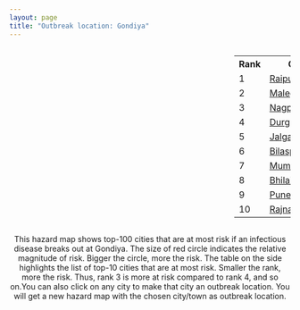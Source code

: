 ```yaml
---
layout: page
title: "Outbreak location: Gondiya"
---
```

<div style="width: 100%; overflow: auto;">
<div style="width: 75%; float: left;">
<div id="mapid">
<script src="https://buda-magenta.github.io/hazard_map/load_map.js"></script>

<script>
var marker_outbreak = L.marker([21.145629, 80.268387],{"autoPan": true}).addTo(map); marker_outbreak.bindTooltip("Gondiya").openTooltip();

var circle_1 = L.circle([21.237947, 81.633683], {"pane": "markerPane", "color": "red", "fill": true, "fillOpacity": 0.2, "fillRule": "evenodd", "lineCap": "round", "lineJoin": "round", "opacity": 1.0, "radius": 69821, "stroke": true, "weight": 3}).addTo(map);
circle_1.bindTooltip("Raipur<br>rank: 1<br>hazard index: 0.069822")
circle_1.bindPopup('<a href="https://buda-magenta.github.io/hazard_map/Raipur">Raipur</a>')

var circle_2 = L.circle([20.259399, 76.976203], {"pane": "markerPane", "color": "red", "fill": true, "fillOpacity": 0.2, "fillRule": "evenodd", "lineCap": "round", "lineJoin": "round", "opacity": 1.0, "radius": 53382, "stroke": true, "weight": 3}).addTo(map);
circle_2.bindTooltip("Malegaon<br>rank: 2<br>hazard index: 0.053383")
circle_2.bindPopup('<a href="https://buda-magenta.github.io/hazard_map/Malegaon">Malegaon</a>')

var circle_3 = L.circle([21.149813, 79.082056], {"pane": "markerPane", "color": "red", "fill": true, "fillOpacity": 0.2, "fillRule": "evenodd", "lineCap": "round", "lineJoin": "round", "opacity": 1.0, "radius": 51464, "stroke": true, "weight": 3}).addTo(map);
circle_3.bindTooltip("Nagpur<br>rank: 3<br>hazard index: 0.051465")
circle_3.bindPopup('<a href="https://buda-magenta.github.io/hazard_map/Nagpur">Nagpur</a>')

var circle_4 = L.circle([21.199035, 81.397955], {"pane": "markerPane", "color": "red", "fill": true, "fillOpacity": 0.2, "fillRule": "evenodd", "lineCap": "round", "lineJoin": "round", "opacity": 1.0, "radius": 20839, "stroke": true, "weight": 3}).addTo(map);
circle_4.bindTooltip("Durg<br>rank: 4<br>hazard index: 0.020840")
circle_4.bindPopup('<a href="https://buda-magenta.github.io/hazard_map/Durg">Durg</a>')

var circle_5 = L.circle([20.843512, 75.525927], {"pane": "markerPane", "color": "red", "fill": true, "fillOpacity": 0.2, "fillRule": "evenodd", "lineCap": "round", "lineJoin": "round", "opacity": 1.0, "radius": 18830, "stroke": true, "weight": 3}).addTo(map);
circle_5.bindTooltip("Jalgaon<br>rank: 5<br>hazard index: 0.018831")
circle_5.bindPopup('<a href="https://buda-magenta.github.io/hazard_map/Jalgaon">Jalgaon</a>')

var circle_6 = L.circle([22.383333, 82.133333], {"pane": "markerPane", "color": "red", "fill": true, "fillOpacity": 0.2, "fillRule": "evenodd", "lineCap": "round", "lineJoin": "round", "opacity": 1.0, "radius": 18492, "stroke": true, "weight": 3}).addTo(map);
circle_6.bindTooltip("Bilaspur<br>rank: 6<br>hazard index: 0.018493")
circle_6.bindPopup('<a href="https://buda-magenta.github.io/hazard_map/Bilaspur">Bilaspur</a>')

var circle_7 = L.circle([19.075990, 72.877393], {"pane": "markerPane", "color": "red", "fill": true, "fillOpacity": 0.2, "fillRule": "evenodd", "lineCap": "round", "lineJoin": "round", "opacity": 1.0, "radius": 18073, "stroke": true, "weight": 3}).addTo(map);
circle_7.bindTooltip("Mumbai<br>rank: 7<br>hazard index: 0.018074")
circle_7.bindPopup('<a href="https://buda-magenta.github.io/hazard_map/Mumbai">Mumbai</a>')

var circle_8 = L.circle([21.200996, 81.335426], {"pane": "markerPane", "color": "red", "fill": true, "fillOpacity": 0.2, "fillRule": "evenodd", "lineCap": "round", "lineJoin": "round", "opacity": 1.0, "radius": 15542, "stroke": true, "weight": 3}).addTo(map);
circle_8.bindTooltip("Bhilai Nagar<br>rank: 8<br>hazard index: 0.015543")
circle_8.bindPopup('<a href="https://buda-magenta.github.io/hazard_map/Bhilai_Nagar">Bhilai Nagar</a>')

var circle_9 = L.circle([18.521428, 73.854454], {"pane": "markerPane", "color": "red", "fill": true, "fillOpacity": 0.2, "fillRule": "evenodd", "lineCap": "round", "lineJoin": "round", "opacity": 1.0, "radius": 14445, "stroke": true, "weight": 3}).addTo(map);
circle_9.bindTooltip("Pune<br>rank: 9<br>hazard index: 0.014445")
circle_9.bindPopup('<a href="https://buda-magenta.github.io/hazard_map/Pune">Pune</a>')

var circle_10 = L.circle([20.972740, 80.691555], {"pane": "markerPane", "color": "red", "fill": true, "fillOpacity": 0.2, "fillRule": "evenodd", "lineCap": "round", "lineJoin": "round", "opacity": 1.0, "radius": 12374, "stroke": true, "weight": 3}).addTo(map);
circle_10.bindTooltip("Rajnandgaon<br>rank: 10<br>hazard index: 0.012375")
circle_10.bindPopup('<a href="https://buda-magenta.github.io/hazard_map/Rajnandgaon">Rajnandgaon</a>')

var circle_11 = L.circle([25.335649, 83.007629], {"pane": "markerPane", "color": "red", "fill": true, "fillOpacity": 0.2, "fillRule": "evenodd", "lineCap": "round", "lineJoin": "round", "opacity": 1.0, "radius": 7678, "stroke": true, "weight": 3}).addTo(map);
circle_11.bindTooltip("Varanasi<br>rank: 11<br>hazard index: 0.007679")
circle_11.bindPopup('<a href="https://buda-magenta.github.io/hazard_map/Varanasi">Varanasi</a>')

var circle_12 = L.circle([25.438130, 81.833800], {"pane": "markerPane", "color": "red", "fill": true, "fillOpacity": 0.2, "fillRule": "evenodd", "lineCap": "round", "lineJoin": "round", "opacity": 1.0, "radius": 7137, "stroke": true, "weight": 3}).addTo(map);
circle_12.bindTooltip("Allahabad<br>rank: 12<br>hazard index: 0.007137")
circle_12.bindPopup('<a href="https://buda-magenta.github.io/hazard_map/Allahabad">Allahabad</a>')

var circle_13 = L.circle([22.500000, 83.500000], {"pane": "markerPane", "color": "red", "fill": true, "fillOpacity": 0.2, "fillRule": "evenodd", "lineCap": "round", "lineJoin": "round", "opacity": 1.0, "radius": 5759, "stroke": true, "weight": 3}).addTo(map);
circle_13.bindTooltip("Raigarh<br>rank: 13<br>hazard index: 0.005759")
circle_13.bindPopup('<a href="https://buda-magenta.github.io/hazard_map/Raigarh">Raigarh</a>')

var circle_14 = L.circle([20.030976, 79.358139], {"pane": "markerPane", "color": "red", "fill": true, "fillOpacity": 0.2, "fillRule": "evenodd", "lineCap": "round", "lineJoin": "round", "opacity": 1.0, "radius": 4852, "stroke": true, "weight": 3}).addTo(map);
circle_14.bindTooltip("Chandrapur<br>rank: 14<br>hazard index: 0.004853")
circle_14.bindPopup('<a href="https://buda-magenta.github.io/hazard_map/Chandrapur">Chandrapur</a>')

var circle_15 = L.circle([21.735348, 81.944459], {"pane": "markerPane", "color": "red", "fill": true, "fillOpacity": 0.2, "fillRule": "evenodd", "lineCap": "round", "lineJoin": "round", "opacity": 1.0, "radius": 3564, "stroke": true, "weight": 3}).addTo(map);
circle_15.bindTooltip("Bhatpara<br>rank: 15<br>hazard index: 0.003564")
circle_15.bindPopup('<a href="https://buda-magenta.github.io/hazard_map/Bhatpara">Bhatpara</a>')

var circle_16 = L.circle([22.541418, 88.357691], {"pane": "markerPane", "color": "red", "fill": true, "fillOpacity": 0.2, "fillRule": "evenodd", "lineCap": "round", "lineJoin": "round", "opacity": 1.0, "radius": 3085, "stroke": true, "weight": 3}).addTo(map);
circle_16.bindTooltip("Kolkata<br>rank: 16<br>hazard index: 0.003086")
circle_16.bindPopup('<a href="https://buda-magenta.github.io/hazard_map/Kolkata">Kolkata</a>')

var circle_17 = L.circle([19.877263, 75.339024], {"pane": "markerPane", "color": "red", "fill": true, "fillOpacity": 0.2, "fillRule": "evenodd", "lineCap": "round", "lineJoin": "round", "opacity": 1.0, "radius": 2957, "stroke": true, "weight": 3}).addTo(map);
circle_17.bindTooltip("Aurangabad<br>rank: 17<br>hazard index: 0.002957")
circle_17.bindPopup('<a href="https://buda-magenta.github.io/hazard_map/Aurangabad">Aurangabad</a>')

var circle_18 = L.circle([20.761862, 77.192172], {"pane": "markerPane", "color": "red", "fill": true, "fillOpacity": 0.2, "fillRule": "evenodd", "lineCap": "round", "lineJoin": "round", "opacity": 1.0, "radius": 2674, "stroke": true, "weight": 3}).addTo(map);
circle_18.bindTooltip("Akola<br>rank: 18<br>hazard index: 0.002675")
circle_18.bindPopup('<a href="https://buda-magenta.github.io/hazard_map/Akola">Akola</a>')

var circle_19 = L.circle([19.194329, 72.970178], {"pane": "markerPane", "color": "red", "fill": true, "fillOpacity": 0.2, "fillRule": "evenodd", "lineCap": "round", "lineJoin": "round", "opacity": 1.0, "radius": 2626, "stroke": true, "weight": 3}).addTo(map);
circle_19.bindTooltip("Thane<br>rank: 19<br>hazard index: 0.002626")
circle_19.bindPopup('<a href="https://buda-magenta.github.io/hazard_map/Thane">Thane</a>')

var circle_20 = L.circle([16.702841, 74.240533], {"pane": "markerPane", "color": "red", "fill": true, "fillOpacity": 0.2, "fillRule": "evenodd", "lineCap": "round", "lineJoin": "round", "opacity": 1.0, "radius": 2489, "stroke": true, "weight": 3}).addTo(map);
circle_20.bindTooltip("Kolhapur<br>rank: 20<br>hazard index: 0.002490")
circle_20.bindPopup('<a href="https://buda-magenta.github.io/hazard_map/Kolhapur">Kolhapur</a>')

var circle_21 = L.circle([16.850253, 74.594888], {"pane": "markerPane", "color": "red", "fill": true, "fillOpacity": 0.2, "fillRule": "evenodd", "lineCap": "round", "lineJoin": "round", "opacity": 1.0, "radius": 2278, "stroke": true, "weight": 3}).addTo(map);
circle_21.bindTooltip("Sangli<br>rank: 21<br>hazard index: 0.002278")
circle_21.bindPopup('<a href="https://buda-magenta.github.io/hazard_map/Sangli">Sangli</a>')

var circle_22 = L.circle([26.148658, 85.340013], {"pane": "markerPane", "color": "red", "fill": true, "fillOpacity": 0.2, "fillRule": "evenodd", "lineCap": "round", "lineJoin": "round", "opacity": 1.0, "radius": 2247, "stroke": true, "weight": 3}).addTo(map);
circle_22.bindTooltip("Muzaffarpur<br>rank: 22<br>hazard index: 0.002248")
circle_22.bindPopup('<a href="https://buda-magenta.github.io/hazard_map/Muzaffarpur">Muzaffarpur</a>')

var circle_23 = L.circle([20.011247, 73.790236], {"pane": "markerPane", "color": "red", "fill": true, "fillOpacity": 0.2, "fillRule": "evenodd", "lineCap": "round", "lineJoin": "round", "opacity": 1.0, "radius": 2132, "stroke": true, "weight": 3}).addTo(map);
circle_23.bindTooltip("Nashik<br>rank: 23<br>hazard index: 0.002133")
circle_23.bindPopup('<a href="https://buda-magenta.github.io/hazard_map/Nashik">Nashik</a>')

var circle_24 = L.circle([24.500000, 81.000000], {"pane": "markerPane", "color": "red", "fill": true, "fillOpacity": 0.2, "fillRule": "evenodd", "lineCap": "round", "lineJoin": "round", "opacity": 1.0, "radius": 1790, "stroke": true, "weight": 3}).addTo(map);
circle_24.bindTooltip("Satna<br>rank: 24<br>hazard index: 0.001791")
circle_24.bindPopup('<a href="https://buda-magenta.github.io/hazard_map/Satna">Satna</a>')

var circle_25 = L.circle([20.825623, 78.613146], {"pane": "markerPane", "color": "red", "fill": true, "fillOpacity": 0.2, "fillRule": "evenodd", "lineCap": "round", "lineJoin": "round", "opacity": 1.0, "radius": 1726, "stroke": true, "weight": 3}).addTo(map);
circle_25.bindTooltip("Wardha<br>rank: 25<br>hazard index: 0.001727")
circle_25.bindPopup('<a href="https://buda-magenta.github.io/hazard_map/Wardha">Wardha</a>')

var circle_26 = L.circle([21.154541, 77.644296], {"pane": "markerPane", "color": "red", "fill": true, "fillOpacity": 0.2, "fillRule": "evenodd", "lineCap": "round", "lineJoin": "round", "opacity": 1.0, "radius": 1627, "stroke": true, "weight": 3}).addTo(map);
circle_26.bindTooltip("Amravati<br>rank: 26<br>hazard index: 0.001628")
circle_26.bindPopup('<a href="https://buda-magenta.github.io/hazard_map/Amravati">Amravati</a>')

var circle_27 = L.circle([19.250000, 74.750000], {"pane": "markerPane", "color": "red", "fill": true, "fillOpacity": 0.2, "fillRule": "evenodd", "lineCap": "round", "lineJoin": "round", "opacity": 1.0, "radius": 1626, "stroke": true, "weight": 3}).addTo(map);
circle_27.bindTooltip("Ahmadnagar<br>rank: 27<br>hazard index: 0.001627")
circle_27.bindPopup('<a href="https://buda-magenta.github.io/hazard_map/Ahmadnagar">Ahmadnagar</a>')

var circle_28 = L.circle([24.935635, 82.647701], {"pane": "markerPane", "color": "red", "fill": true, "fillOpacity": 0.2, "fillRule": "evenodd", "lineCap": "round", "lineJoin": "round", "opacity": 1.0, "radius": 1493, "stroke": true, "weight": 3}).addTo(map);
circle_28.bindTooltip("Mirzapur<br>rank: 28<br>hazard index: 0.001493")
circle_28.bindPopup('<a href="https://buda-magenta.github.io/hazard_map/Mirzapur">Mirzapur</a>')

var circle_29 = L.circle([20.993276, 75.839983], {"pane": "markerPane", "color": "red", "fill": true, "fillOpacity": 0.2, "fillRule": "evenodd", "lineCap": "round", "lineJoin": "round", "opacity": 1.0, "radius": 1470, "stroke": true, "weight": 3}).addTo(map);
circle_29.bindTooltip("Bhusawal<br>rank: 29<br>hazard index: 0.001470")
circle_29.bindPopup('<a href="https://buda-magenta.github.io/hazard_map/Bhusawal">Bhusawal</a>')

var circle_30 = L.circle([19.169335, 77.311013], {"pane": "markerPane", "color": "red", "fill": true, "fillOpacity": 0.2, "fillRule": "evenodd", "lineCap": "round", "lineJoin": "round", "opacity": 1.0, "radius": 1385, "stroke": true, "weight": 3}).addTo(map);
circle_30.bindTooltip("Nanded Waghala<br>rank: 30<br>hazard index: 0.001385")
circle_30.bindPopup('<a href="https://buda-magenta.github.io/hazard_map/Nanded_Waghala">Nanded Waghala</a>')

var circle_31 = L.circle([20.166670, 79.172114], {"pane": "markerPane", "color": "red", "fill": true, "fillOpacity": 0.2, "fillRule": "evenodd", "lineCap": "round", "lineJoin": "round", "opacity": 1.0, "radius": 1376, "stroke": true, "weight": 3}).addTo(map);
circle_31.bindTooltip("Bhadravati<br>rank: 31<br>hazard index: 0.001376")
circle_31.bindPopup('<a href="https://buda-magenta.github.io/hazard_map/Bhadravati">Bhadravati</a>')

var circle_32 = L.circle([16.695935, 74.455575], {"pane": "markerPane", "color": "red", "fill": true, "fillOpacity": 0.2, "fillRule": "evenodd", "lineCap": "round", "lineJoin": "round", "opacity": 1.0, "radius": 1303, "stroke": true, "weight": 3}).addTo(map);
circle_32.bindTooltip("Ichalkaranji<br>rank: 32<br>hazard index: 0.001303")
circle_32.bindPopup('<a href="https://buda-magenta.github.io/hazard_map/Ichalkaranji">Ichalkaranji</a>')

var circle_33 = L.circle([25.773344, 84.784977], {"pane": "markerPane", "color": "red", "fill": true, "fillOpacity": 0.2, "fillRule": "evenodd", "lineCap": "round", "lineJoin": "round", "opacity": 1.0, "radius": 1288, "stroke": true, "weight": 3}).addTo(map);
circle_33.bindTooltip("Chapra<br>rank: 33<br>hazard index: 0.001288")
circle_33.bindPopup('<a href="https://buda-magenta.github.io/hazard_map/Chapra">Chapra</a>')

var circle_34 = L.circle([22.139831, 78.809645], {"pane": "markerPane", "color": "red", "fill": true, "fillOpacity": 0.2, "fillRule": "evenodd", "lineCap": "round", "lineJoin": "round", "opacity": 1.0, "radius": 1262, "stroke": true, "weight": 3}).addTo(map);
circle_34.bindTooltip("Chhindwara<br>rank: 34<br>hazard index: 0.001262")
circle_34.bindPopup('<a href="https://buda-magenta.github.io/hazard_map/Chhindwara">Chhindwara</a>')

var circle_35 = L.circle([17.723128, 83.301284], {"pane": "markerPane", "color": "red", "fill": true, "fillOpacity": 0.2, "fillRule": "evenodd", "lineCap": "round", "lineJoin": "round", "opacity": 1.0, "radius": 1239, "stroke": true, "weight": 3}).addTo(map);
circle_35.bindTooltip("Visakhapatnam<br>rank: 35<br>hazard index: 0.001240")
circle_35.bindPopup('<a href="https://buda-magenta.github.io/hazard_map/Visakhapatnam">Visakhapatnam</a>')

var circle_36 = L.circle([19.290314, 76.602903], {"pane": "markerPane", "color": "red", "fill": true, "fillOpacity": 0.2, "fillRule": "evenodd", "lineCap": "round", "lineJoin": "round", "opacity": 1.0, "radius": 1148, "stroke": true, "weight": 3}).addTo(map);
circle_36.bindTooltip("Parbhani<br>rank: 36<br>hazard index: 0.001149")
circle_36.bindPopup('<a href="https://buda-magenta.github.io/hazard_map/Parbhani">Parbhani</a>')

var circle_37 = L.circle([22.275879, 79.721045], {"pane": "markerPane", "color": "red", "fill": true, "fillOpacity": 0.2, "fillRule": "evenodd", "lineCap": "round", "lineJoin": "round", "opacity": 1.0, "radius": 1125, "stroke": true, "weight": 3}).addTo(map);
circle_37.bindTooltip("Seoni<br>rank: 37<br>hazard index: 0.001125")
circle_37.bindPopup('<a href="https://buda-magenta.github.io/hazard_map/Seoni">Seoni</a>')

var circle_38 = L.circle([22.519770, 82.629515], {"pane": "markerPane", "color": "red", "fill": true, "fillOpacity": 0.2, "fillRule": "evenodd", "lineCap": "round", "lineJoin": "round", "opacity": 1.0, "radius": 1094, "stroke": true, "weight": 3}).addTo(map);
circle_38.bindTooltip("Korba<br>rank: 38<br>hazard index: 0.001095")
circle_38.bindPopup('<a href="https://buda-magenta.github.io/hazard_map/Korba">Korba</a>')

var circle_39 = L.circle([25.795593, 82.488341], {"pane": "markerPane", "color": "red", "fill": true, "fillOpacity": 0.2, "fillRule": "evenodd", "lineCap": "round", "lineJoin": "round", "opacity": 1.0, "radius": 1074, "stroke": true, "weight": 3}).addTo(map);
circle_39.bindTooltip("Jaunpur<br>rank: 39<br>hazard index: 0.001074")
circle_39.bindPopup('<a href="https://buda-magenta.github.io/hazard_map/Jaunpur">Jaunpur</a>')

var circle_40 = L.circle([20.475195, 78.742396], {"pane": "markerPane", "color": "red", "fill": true, "fillOpacity": 0.2, "fillRule": "evenodd", "lineCap": "round", "lineJoin": "round", "opacity": 1.0, "radius": 1040, "stroke": true, "weight": 3}).addTo(map);
circle_40.bindTooltip("Hinganghat<br>rank: 40<br>hazard index: 0.001041")
circle_40.bindPopup('<a href="https://buda-magenta.github.io/hazard_map/Hinganghat">Hinganghat</a>')

var circle_41 = L.circle([22.801519, 86.202958], {"pane": "markerPane", "color": "red", "fill": true, "fillOpacity": 0.2, "fillRule": "evenodd", "lineCap": "round", "lineJoin": "round", "opacity": 1.0, "radius": 981, "stroke": true, "weight": 3}).addTo(map);
circle_41.bindTooltip("Jamshedpur<br>rank: 41<br>hazard index: 0.000981")
circle_41.bindPopup('<a href="https://buda-magenta.github.io/hazard_map/Jamshedpur">Jamshedpur</a>')

var circle_42 = L.circle([19.918233, 75.868625], {"pane": "markerPane", "color": "red", "fill": true, "fillOpacity": 0.2, "fillRule": "evenodd", "lineCap": "round", "lineJoin": "round", "opacity": 1.0, "radius": 958, "stroke": true, "weight": 3}).addTo(map);
circle_42.bindTooltip("Jalna<br>rank: 42<br>hazard index: 0.000958")
circle_42.bindPopup('<a href="https://buda-magenta.github.io/hazard_map/Jalna">Jalna</a>')

var circle_43 = L.circle([25.720581, 85.255560], {"pane": "markerPane", "color": "red", "fill": true, "fillOpacity": 0.2, "fillRule": "evenodd", "lineCap": "round", "lineJoin": "round", "opacity": 1.0, "radius": 940, "stroke": true, "weight": 3}).addTo(map);
circle_43.bindTooltip("Hajipur<br>rank: 43<br>hazard index: 0.000940")
circle_43.bindPopup('<a href="https://buda-magenta.github.io/hazard_map/Hajipur">Hajipur</a>')

var circle_44 = L.circle([28.651718, 77.221939], {"pane": "markerPane", "color": "red", "fill": true, "fillOpacity": 0.2, "fillRule": "evenodd", "lineCap": "round", "lineJoin": "round", "opacity": 1.0, "radius": 778, "stroke": true, "weight": 3}).addTo(map);
circle_44.bindTooltip("Delhi<br>rank: 44<br>hazard index: 0.000778")
circle_44.bindPopup('<a href="https://buda-magenta.github.io/hazard_map/Delhi">Delhi</a>')

var circle_45 = L.circle([27.209822, 79.048137], {"pane": "markerPane", "color": "red", "fill": true, "fillOpacity": 0.2, "fillRule": "evenodd", "lineCap": "round", "lineJoin": "round", "opacity": 1.0, "radius": 749, "stroke": true, "weight": 3}).addTo(map);
circle_45.bindTooltip("Mainpuri<br>rank: 45<br>hazard index: 0.000750")
circle_45.bindPopup('<a href="https://buda-magenta.github.io/hazard_map/Mainpuri">Mainpuri</a>')

var circle_46 = L.circle([20.266777, 85.843559], {"pane": "markerPane", "color": "red", "fill": true, "fillOpacity": 0.2, "fillRule": "evenodd", "lineCap": "round", "lineJoin": "round", "opacity": 1.0, "radius": 726, "stroke": true, "weight": 3}).addTo(map);
circle_46.bindTooltip("Bhubaneswar<br>rank: 46<br>hazard index: 0.000726")
circle_46.bindPopup('<a href="https://buda-magenta.github.io/hazard_map/Bhubaneswar">Bhubaneswar</a>')

var circle_47 = L.circle([25.603508, 83.507454], {"pane": "markerPane", "color": "red", "fill": true, "fillOpacity": 0.2, "fillRule": "evenodd", "lineCap": "round", "lineJoin": "round", "opacity": 1.0, "radius": 707, "stroke": true, "weight": 3}).addTo(map);
circle_47.bindTooltip("Ghazipur<br>rank: 47<br>hazard index: 0.000707")
circle_47.bindPopup('<a href="https://buda-magenta.github.io/hazard_map/Ghazipur">Ghazipur</a>')

var circle_48 = L.circle([25.877933, 84.119959], {"pane": "markerPane", "color": "red", "fill": true, "fillOpacity": 0.2, "fillRule": "evenodd", "lineCap": "round", "lineJoin": "round", "opacity": 1.0, "radius": 666, "stroke": true, "weight": 3}).addTo(map);
circle_48.bindTooltip("Ballia<br>rank: 48<br>hazard index: 0.000666")
circle_48.bindPopup('<a href="https://buda-magenta.github.io/hazard_map/Ballia">Ballia</a>')

var circle_49 = L.circle([21.400000, 83.883333], {"pane": "markerPane", "color": "red", "fill": true, "fillOpacity": 0.2, "fillRule": "evenodd", "lineCap": "round", "lineJoin": "round", "opacity": 1.0, "radius": 624, "stroke": true, "weight": 3}).addTo(map);
circle_49.bindTooltip("Sambalpur<br>rank: 49<br>hazard index: 0.000625")
circle_49.bindPopup('<a href="https://buda-magenta.github.io/hazard_map/Sambalpur">Sambalpur</a>')

var circle_50 = L.circle([22.214285, 84.872437], {"pane": "markerPane", "color": "red", "fill": true, "fillOpacity": 0.2, "fillRule": "evenodd", "lineCap": "round", "lineJoin": "round", "opacity": 1.0, "radius": 623, "stroke": true, "weight": 3}).addTo(map);
circle_50.bindTooltip("Raurkela<br>rank: 50<br>hazard index: 0.000623")
circle_50.bindPopup('<a href="https://buda-magenta.github.io/hazard_map/Raurkela">Raurkela</a>')

var circle_51 = L.circle([21.879616, 77.875681], {"pane": "markerPane", "color": "red", "fill": true, "fillOpacity": 0.2, "fillRule": "evenodd", "lineCap": "round", "lineJoin": "round", "opacity": 1.0, "radius": 595, "stroke": true, "weight": 3}).addTo(map);
circle_51.bindTooltip("Betul<br>rank: 51<br>hazard index: 0.000596")
circle_51.bindPopup('<a href="https://buda-magenta.github.io/hazard_map/Betul">Betul</a>')

var circle_52 = L.circle([18.627929, 73.800983], {"pane": "markerPane", "color": "red", "fill": true, "fillOpacity": 0.2, "fillRule": "evenodd", "lineCap": "round", "lineJoin": "round", "opacity": 1.0, "radius": 571, "stroke": true, "weight": 3}).addTo(map);
circle_52.bindTooltip("Pimpri Chinchwad<br>rank: 52<br>hazard index: 0.000571")
circle_52.bindPopup('<a href="https://buda-magenta.github.io/hazard_map/Pimpri_Chinchwad">Pimpri Chinchwad</a>')

var circle_53 = L.circle([17.388786, 78.461065], {"pane": "markerPane", "color": "red", "fill": true, "fillOpacity": 0.2, "fillRule": "evenodd", "lineCap": "round", "lineJoin": "round", "opacity": 1.0, "radius": 558, "stroke": true, "weight": 3}).addTo(map);
circle_53.bindTooltip("Hyderabad<br>rank: 53<br>hazard index: 0.000558")
circle_53.bindPopup('<a href="https://buda-magenta.github.io/hazard_map/Hyderabad">Hyderabad</a>')

var circle_54 = L.circle([17.636129, 74.298278], {"pane": "markerPane", "color": "red", "fill": true, "fillOpacity": 0.2, "fillRule": "evenodd", "lineCap": "round", "lineJoin": "round", "opacity": 1.0, "radius": 544, "stroke": true, "weight": 3}).addTo(map);
circle_54.bindTooltip("Satara<br>rank: 54<br>hazard index: 0.000544")
circle_54.bindPopup('<a href="https://buda-magenta.github.io/hazard_map/Satara">Satara</a>')

var circle_55 = L.circle([22.890183, 88.426939], {"pane": "markerPane", "color": "red", "fill": true, "fillOpacity": 0.2, "fillRule": "evenodd", "lineCap": "round", "lineJoin": "round", "opacity": 1.0, "radius": 495, "stroke": true, "weight": 3}).addTo(map);
circle_55.bindTooltip("Naihati<br>rank: 55<br>hazard index: 0.000495")
circle_55.bindPopup('<a href="https://buda-magenta.github.io/hazard_map/Naihati">Naihati</a>')

var circle_56 = L.circle([12.979120, 77.591300], {"pane": "markerPane", "color": "red", "fill": true, "fillOpacity": 0.2, "fillRule": "evenodd", "lineCap": "round", "lineJoin": "round", "opacity": 1.0, "radius": 439, "stroke": true, "weight": 3}).addTo(map);
circle_56.bindTooltip("Bangalore<br>rank: 56<br>hazard index: 0.000440")
circle_56.bindPopup('<a href="https://buda-magenta.github.io/hazard_map/Bangalore">Bangalore</a>')

var circle_57 = L.circle([21.977864, 76.568828], {"pane": "markerPane", "color": "red", "fill": true, "fillOpacity": 0.2, "fillRule": "evenodd", "lineCap": "round", "lineJoin": "round", "opacity": 1.0, "radius": 409, "stroke": true, "weight": 3}).addTo(map);
circle_57.bindTooltip("Khandwa<br>rank: 57<br>hazard index: 0.000409")
circle_57.bindPopup('<a href="https://buda-magenta.github.io/hazard_map/Khandwa">Khandwa</a>')

var circle_58 = L.circle([13.083694, 80.270186], {"pane": "markerPane", "color": "red", "fill": true, "fillOpacity": 0.2, "fillRule": "evenodd", "lineCap": "round", "lineJoin": "round", "opacity": 1.0, "radius": 372, "stroke": true, "weight": 3}).addTo(map);
circle_58.bindTooltip("Chennai<br>rank: 58<br>hazard index: 0.000373")
circle_58.bindPopup('<a href="https://buda-magenta.github.io/hazard_map/Chennai">Chennai</a>')

var circle_59 = L.circle([23.160894, 79.949770], {"pane": "markerPane", "color": "red", "fill": true, "fillOpacity": 0.2, "fillRule": "evenodd", "lineCap": "round", "lineJoin": "round", "opacity": 1.0, "radius": 348, "stroke": true, "weight": 3}).addTo(map);
circle_59.bindTooltip("Jabalpur<br>rank: 59<br>hazard index: 0.000349")
circle_59.bindPopup('<a href="https://buda-magenta.github.io/hazard_map/Jabalpur">Jabalpur</a>')

var circle_60 = L.circle([23.258486, 77.401989], {"pane": "markerPane", "color": "red", "fill": true, "fillOpacity": 0.2, "fillRule": "evenodd", "lineCap": "round", "lineJoin": "round", "opacity": 1.0, "radius": 347, "stroke": true, "weight": 3}).addTo(map);
circle_60.bindTooltip("Bhopal<br>rank: 60<br>hazard index: 0.000348")
circle_60.bindPopup('<a href="https://buda-magenta.github.io/hazard_map/Bhopal">Bhopal</a>')

var circle_61 = L.circle([19.500000, 78.500000], {"pane": "markerPane", "color": "red", "fill": true, "fillOpacity": 0.2, "fillRule": "evenodd", "lineCap": "round", "lineJoin": "round", "opacity": 1.0, "radius": 346, "stroke": true, "weight": 3}).addTo(map);
circle_61.bindTooltip("Adilabad<br>rank: 61<br>hazard index: 0.000346")
circle_61.bindPopup('<a href="https://buda-magenta.github.io/hazard_map/Adilabad">Adilabad</a>')

var circle_62 = L.circle([21.170200, 72.831100], {"pane": "markerPane", "color": "red", "fill": true, "fillOpacity": 0.2, "fillRule": "evenodd", "lineCap": "round", "lineJoin": "round", "opacity": 1.0, "radius": 340, "stroke": true, "weight": 3}).addTo(map);
circle_62.bindTooltip("Surat<br>rank: 62<br>hazard index: 0.000341")
circle_62.bindPopup('<a href="https://buda-magenta.github.io/hazard_map/Surat">Surat</a>')

var circle_63 = L.circle([23.021624, 72.579707], {"pane": "markerPane", "color": "red", "fill": true, "fillOpacity": 0.2, "fillRule": "evenodd", "lineCap": "round", "lineJoin": "round", "opacity": 1.0, "radius": 313, "stroke": true, "weight": 3}).addTo(map);
circle_63.bindTooltip("Ahmedabad<br>rank: 63<br>hazard index: 0.000314")
circle_63.bindPopup('<a href="https://buda-magenta.github.io/hazard_map/Ahmedabad">Ahmedabad</a>')

var circle_64 = L.circle([20.325704, 78.116914], {"pane": "markerPane", "color": "red", "fill": true, "fillOpacity": 0.2, "fillRule": "evenodd", "lineCap": "round", "lineJoin": "round", "opacity": 1.0, "radius": 312, "stroke": true, "weight": 3}).addTo(map);
circle_64.bindTooltip("Yavatmal<br>rank: 64<br>hazard index: 0.000312")
circle_64.bindPopup('<a href="https://buda-magenta.github.io/hazard_map/Yavatmal">Yavatmal</a>')

var circle_65 = L.circle([17.849907, 75.276320], {"pane": "markerPane", "color": "red", "fill": true, "fillOpacity": 0.2, "fillRule": "evenodd", "lineCap": "round", "lineJoin": "round", "opacity": 1.0, "radius": 303, "stroke": true, "weight": 3}).addTo(map);
circle_65.bindTooltip("Solapur<br>rank: 65<br>hazard index: 0.000304")
circle_65.bindPopup('<a href="https://buda-magenta.github.io/hazard_map/Solapur">Solapur</a>')

var circle_66 = L.circle([19.261944, 73.194760], {"pane": "markerPane", "color": "red", "fill": true, "fillOpacity": 0.2, "fillRule": "evenodd", "lineCap": "round", "lineJoin": "round", "opacity": 1.0, "radius": 296, "stroke": true, "weight": 3}).addTo(map);
circle_66.bindTooltip("Ulhas Nagar<br>rank: 66<br>hazard index: 0.000297")
circle_66.bindPopup('<a href="https://buda-magenta.github.io/hazard_map/Ulhas_Nagar">Ulhas Nagar</a>')

var circle_67 = L.circle([26.460914, 80.321759], {"pane": "markerPane", "color": "red", "fill": true, "fillOpacity": 0.2, "fillRule": "evenodd", "lineCap": "round", "lineJoin": "round", "opacity": 1.0, "radius": 289, "stroke": true, "weight": 3}).addTo(map);
circle_67.bindTooltip("Kanpur<br>rank: 67<br>hazard index: 0.000289")
circle_67.bindPopup('<a href="https://buda-magenta.github.io/hazard_map/Kanpur">Kanpur</a>')

var circle_68 = L.circle([26.838100, 80.934600], {"pane": "markerPane", "color": "red", "fill": true, "fillOpacity": 0.2, "fillRule": "evenodd", "lineCap": "round", "lineJoin": "round", "opacity": 1.0, "radius": 285, "stroke": true, "weight": 3}).addTo(map);
circle_68.bindTooltip("Lucknow<br>rank: 68<br>hazard index: 0.000285")
circle_68.bindPopup('<a href="https://buda-magenta.github.io/hazard_map/Lucknow">Lucknow</a>')

var circle_69 = L.circle([13.932609, 75.574978], {"pane": "markerPane", "color": "red", "fill": true, "fillOpacity": 0.2, "fillRule": "evenodd", "lineCap": "round", "lineJoin": "round", "opacity": 1.0, "radius": 284, "stroke": true, "weight": 3}).addTo(map);
circle_69.bindTooltip("Shimoga<br>rank: 69<br>hazard index: 0.000285")
circle_69.bindPopup('<a href="https://buda-magenta.github.io/hazard_map/Shimoga">Shimoga</a>')

var circle_70 = L.circle([23.122634, 83.198189], {"pane": "markerPane", "color": "red", "fill": true, "fillOpacity": 0.2, "fillRule": "evenodd", "lineCap": "round", "lineJoin": "round", "opacity": 1.0, "radius": 282, "stroke": true, "weight": 3}).addTo(map);
circle_70.bindTooltip("Ambikapur<br>rank: 70<br>hazard index: 0.000283")
circle_70.bindPopup('<a href="https://buda-magenta.github.io/hazard_map/Ambikapur">Ambikapur</a>')

var circle_71 = L.circle([19.807608, 85.825254], {"pane": "markerPane", "color": "red", "fill": true, "fillOpacity": 0.2, "fillRule": "evenodd", "lineCap": "round", "lineJoin": "round", "opacity": 1.0, "radius": 278, "stroke": true, "weight": 3}).addTo(map);
circle_71.bindTooltip("Puri<br>rank: 71<br>hazard index: 0.000278")
circle_71.bindPopup('<a href="https://buda-magenta.github.io/hazard_map/Puri">Puri</a>')

var circle_72 = L.circle([15.857267, 74.506934], {"pane": "markerPane", "color": "red", "fill": true, "fillOpacity": 0.2, "fillRule": "evenodd", "lineCap": "round", "lineJoin": "round", "opacity": 1.0, "radius": 262, "stroke": true, "weight": 3}).addTo(map);
circle_72.bindTooltip("Belgaum<br>rank: 72<br>hazard index: 0.000262")
circle_72.bindPopup('<a href="https://buda-magenta.github.io/hazard_map/Belgaum">Belgaum</a>')

var circle_73 = L.circle([18.112082, 83.405220], {"pane": "markerPane", "color": "red", "fill": true, "fillOpacity": 0.2, "fillRule": "evenodd", "lineCap": "round", "lineJoin": "round", "opacity": 1.0, "radius": 247, "stroke": true, "weight": 3}).addTo(map);
circle_73.bindTooltip("Vizianagaram<br>rank: 73<br>hazard index: 0.000247")
circle_73.bindPopup('<a href="https://buda-magenta.github.io/hazard_map/Vizianagaram">Vizianagaram</a>')

var circle_74 = L.circle([25.531031, 78.652689], {"pane": "markerPane", "color": "red", "fill": true, "fillOpacity": 0.2, "fillRule": "evenodd", "lineCap": "round", "lineJoin": "round", "opacity": 1.0, "radius": 229, "stroke": true, "weight": 3}).addTo(map);
circle_74.bindTooltip("Jhansi<br>rank: 74<br>hazard index: 0.000229")
circle_74.bindPopup('<a href="https://buda-magenta.github.io/hazard_map/Jhansi">Jhansi</a>')

var circle_75 = L.circle([26.671329, 83.364583], {"pane": "markerPane", "color": "red", "fill": true, "fillOpacity": 0.2, "fillRule": "evenodd", "lineCap": "round", "lineJoin": "round", "opacity": 1.0, "radius": 219, "stroke": true, "weight": 3}).addTo(map);
circle_75.bindTooltip("Gorakhpur<br>rank: 75<br>hazard index: 0.000219")
circle_75.bindPopup('<a href="https://buda-magenta.github.io/hazard_map/Gorakhpur">Gorakhpur</a>')

var circle_76 = L.circle([19.439885, 72.880383], {"pane": "markerPane", "color": "red", "fill": true, "fillOpacity": 0.2, "fillRule": "evenodd", "lineCap": "round", "lineJoin": "round", "opacity": 1.0, "radius": 217, "stroke": true, "weight": 3}).addTo(map);
circle_76.bindTooltip("Vasai<br>rank: 76<br>hazard index: 0.000217")
circle_76.bindPopup('<a href="https://buda-magenta.github.io/hazard_map/Vasai">Vasai</a>')

var circle_77 = L.circle([19.087076, 82.023572], {"pane": "markerPane", "color": "red", "fill": true, "fillOpacity": 0.2, "fillRule": "evenodd", "lineCap": "round", "lineJoin": "round", "opacity": 1.0, "radius": 216, "stroke": true, "weight": 3}).addTo(map);
circle_77.bindTooltip("Jagdalpur<br>rank: 77<br>hazard index: 0.000217")
circle_77.bindPopup('<a href="https://buda-magenta.github.io/hazard_map/Jagdalpur">Jagdalpur</a>')

var circle_78 = L.circle([21.365999, 74.284004], {"pane": "markerPane", "color": "red", "fill": true, "fillOpacity": 0.2, "fillRule": "evenodd", "lineCap": "round", "lineJoin": "round", "opacity": 1.0, "radius": 213, "stroke": true, "weight": 3}).addTo(map);
circle_78.bindTooltip("Nandurbar<br>rank: 78<br>hazard index: 0.000214")
circle_78.bindPopup('<a href="https://buda-magenta.github.io/hazard_map/Nandurbar">Nandurbar</a>')

var circle_79 = L.circle([15.398403, 73.812918], {"pane": "markerPane", "color": "red", "fill": true, "fillOpacity": 0.2, "fillRule": "evenodd", "lineCap": "round", "lineJoin": "round", "opacity": 1.0, "radius": 207, "stroke": true, "weight": 3}).addTo(map);
circle_79.bindTooltip("Vasco Da Gama<br>rank: 79<br>hazard index: 0.000208")
circle_79.bindPopup('<a href="https://buda-magenta.github.io/hazard_map/Vasco_Da_Gama">Vasco Da Gama</a>')

var circle_80 = L.circle([23.795281, 86.430964], {"pane": "markerPane", "color": "red", "fill": true, "fillOpacity": 0.2, "fillRule": "evenodd", "lineCap": "round", "lineJoin": "round", "opacity": 1.0, "radius": 194, "stroke": true, "weight": 3}).addTo(map);
circle_80.bindTooltip("Dhanbad<br>rank: 80<br>hazard index: 0.000195")
circle_80.bindPopup('<a href="https://buda-magenta.github.io/hazard_map/Dhanbad">Dhanbad</a>')

var circle_81 = L.circle([25.133173, 86.525040], {"pane": "markerPane", "color": "red", "fill": true, "fillOpacity": 0.2, "fillRule": "evenodd", "lineCap": "round", "lineJoin": "round", "opacity": 1.0, "radius": 185, "stroke": true, "weight": 3}).addTo(map);
circle_81.bindTooltip("Kharagpur<br>rank: 81<br>hazard index: 0.000185")
circle_81.bindPopup('<a href="https://buda-magenta.github.io/hazard_map/Kharagpur">Kharagpur</a>')

var circle_82 = L.circle([24.759267, 81.655000], {"pane": "markerPane", "color": "red", "fill": true, "fillOpacity": 0.2, "fillRule": "evenodd", "lineCap": "round", "lineJoin": "round", "opacity": 1.0, "radius": 181, "stroke": true, "weight": 3}).addTo(map);
circle_82.bindTooltip("Rewa<br>rank: 82<br>hazard index: 0.000181")
circle_82.bindPopup('<a href="https://buda-magenta.github.io/hazard_map/Rewa">Rewa</a>')

var circle_83 = L.circle([23.370035, 85.325013], {"pane": "markerPane", "color": "red", "fill": true, "fillOpacity": 0.2, "fillRule": "evenodd", "lineCap": "round", "lineJoin": "round", "opacity": 1.0, "radius": 179, "stroke": true, "weight": 3}).addTo(map);
circle_83.bindTooltip("Ranchi<br>rank: 83<br>hazard index: 0.000180")
circle_83.bindPopup('<a href="https://buda-magenta.github.io/hazard_map/Ranchi">Ranchi</a>')

var circle_84 = L.circle([25.280733, 83.125128], {"pane": "markerPane", "color": "red", "fill": true, "fillOpacity": 0.2, "fillRule": "evenodd", "lineCap": "round", "lineJoin": "round", "opacity": 1.0, "radius": 174, "stroke": true, "weight": 3}).addTo(map);
circle_84.bindTooltip("Mughal Sarai<br>rank: 84<br>hazard index: 0.000175")
circle_84.bindPopup('<a href="https://buda-magenta.github.io/hazard_map/Mughal_Sarai">Mughal Sarai</a>')

var circle_85 = L.circle([19.143607, 73.295535], {"pane": "markerPane", "color": "red", "fill": true, "fillOpacity": 0.2, "fillRule": "evenodd", "lineCap": "round", "lineJoin": "round", "opacity": 1.0, "radius": 172, "stroke": true, "weight": 3}).addTo(map);
circle_85.bindTooltip("Ambarnath<br>rank: 85<br>hazard index: 0.000172")
circle_85.bindPopup('<a href="https://buda-magenta.github.io/hazard_map/Ambarnath">Ambarnath</a>')

var circle_86 = L.circle([18.761516, 79.478785], {"pane": "markerPane", "color": "red", "fill": true, "fillOpacity": 0.2, "fillRule": "evenodd", "lineCap": "round", "lineJoin": "round", "opacity": 1.0, "radius": 163, "stroke": true, "weight": 3}).addTo(map);
circle_86.bindTooltip("Ramagundam<br>rank: 86<br>hazard index: 0.000163")
circle_86.bindPopup('<a href="https://buda-magenta.github.io/hazard_map/Ramagundam">Ramagundam</a>')

var circle_87 = L.circle([24.197443, 82.666145], {"pane": "markerPane", "color": "red", "fill": true, "fillOpacity": 0.2, "fillRule": "evenodd", "lineCap": "round", "lineJoin": "round", "opacity": 1.0, "radius": 159, "stroke": true, "weight": 3}).addTo(map);
circle_87.bindTooltip("Singrauli<br>rank: 87<br>hazard index: 0.000159")
circle_87.bindPopup('<a href="https://buda-magenta.github.io/hazard_map/Singrauli">Singrauli</a>')

var circle_88 = L.circle([16.508759, 80.618510], {"pane": "markerPane", "color": "red", "fill": true, "fillOpacity": 0.2, "fillRule": "evenodd", "lineCap": "round", "lineJoin": "round", "opacity": 1.0, "radius": 159, "stroke": true, "weight": 3}).addTo(map);
circle_88.bindTooltip("Vijayawada<br>rank: 88<br>hazard index: 0.000159")
circle_88.bindPopup('<a href="https://buda-magenta.github.io/hazard_map/Vijayawada">Vijayawada</a>')

var circle_89 = L.circle([18.351469, 76.755121], {"pane": "markerPane", "color": "red", "fill": true, "fillOpacity": 0.2, "fillRule": "evenodd", "lineCap": "round", "lineJoin": "round", "opacity": 1.0, "radius": 156, "stroke": true, "weight": 3}).addTo(map);
circle_89.bindTooltip("Latur<br>rank: 89<br>hazard index: 0.000156")
circle_89.bindPopup('<a href="https://buda-magenta.github.io/hazard_map/Latur">Latur</a>')

var circle_90 = L.circle([26.083143, 86.032571], {"pane": "markerPane", "color": "red", "fill": true, "fillOpacity": 0.2, "fillRule": "evenodd", "lineCap": "round", "lineJoin": "round", "opacity": 1.0, "radius": 149, "stroke": true, "weight": 3}).addTo(map);
circle_90.bindTooltip("Darbhanga<br>rank: 90<br>hazard index: 0.000150")
circle_90.bindPopup('<a href="https://buda-magenta.github.io/hazard_map/Darbhanga">Darbhanga</a>')

var circle_91 = L.circle([25.609324, 85.123525], {"pane": "markerPane", "color": "red", "fill": true, "fillOpacity": 0.2, "fillRule": "evenodd", "lineCap": "round", "lineJoin": "round", "opacity": 1.0, "radius": 141, "stroke": true, "weight": 3}).addTo(map);
circle_91.bindTooltip("Patna<br>rank: 91<br>hazard index: 0.000141")
circle_91.bindPopup('<a href="https://buda-magenta.github.io/hazard_map/Patna">Patna</a>')

var circle_92 = L.circle([15.351838, 75.137985], {"pane": "markerPane", "color": "red", "fill": true, "fillOpacity": 0.2, "fillRule": "evenodd", "lineCap": "round", "lineJoin": "round", "opacity": 1.0, "radius": 140, "stroke": true, "weight": 3}).addTo(map);
circle_92.bindTooltip("Hubli<br>rank: 92<br>hazard index: 0.000141")
circle_92.bindPopup('<a href="https://buda-magenta.github.io/hazard_map/Hubli">Hubli</a>')

var circle_93 = L.circle([22.920982, 88.437022], {"pane": "markerPane", "color": "red", "fill": true, "fillOpacity": 0.2, "fillRule": "evenodd", "lineCap": "round", "lineJoin": "round", "opacity": 1.0, "radius": 131, "stroke": true, "weight": 3}).addTo(map);
circle_93.bindTooltip("Halisahar<br>rank: 93<br>hazard index: 0.000132")
circle_93.bindPopup('<a href="https://buda-magenta.github.io/hazard_map/Halisahar">Halisahar</a>')

var circle_94 = L.circle([25.286698, 87.132254], {"pane": "markerPane", "color": "red", "fill": true, "fillOpacity": 0.2, "fillRule": "evenodd", "lineCap": "round", "lineJoin": "round", "opacity": 1.0, "radius": 127, "stroke": true, "weight": 3}).addTo(map);
circle_94.bindTooltip("Bhagalpur<br>rank: 94<br>hazard index: 0.000127")
circle_94.bindPopup('<a href="https://buda-magenta.github.io/hazard_map/Bhagalpur">Bhagalpur</a>')

var circle_95 = L.circle([22.949011, 88.435910], {"pane": "markerPane", "color": "red", "fill": true, "fillOpacity": 0.2, "fillRule": "evenodd", "lineCap": "round", "lineJoin": "round", "opacity": 1.0, "radius": 126, "stroke": true, "weight": 3}).addTo(map);
circle_95.bindTooltip("Kanchrapara<br>rank: 95<br>hazard index: 0.000127")
circle_95.bindPopup('<a href="https://buda-magenta.github.io/hazard_map/Kanchrapara">Kanchrapara</a>')

var circle_96 = L.circle([22.297314, 73.194257], {"pane": "markerPane", "color": "red", "fill": true, "fillOpacity": 0.2, "fillRule": "evenodd", "lineCap": "round", "lineJoin": "round", "opacity": 1.0, "radius": 118, "stroke": true, "weight": 3}).addTo(map);
circle_96.bindTooltip("Vadodara<br>rank: 96<br>hazard index: 0.000118")
circle_96.bindPopup('<a href="https://buda-magenta.github.io/hazard_map/Vadodara">Vadodara</a>')

var circle_97 = L.circle([22.720362, 75.868200], {"pane": "markerPane", "color": "red", "fill": true, "fillOpacity": 0.2, "fillRule": "evenodd", "lineCap": "round", "lineJoin": "round", "opacity": 1.0, "radius": 117, "stroke": true, "weight": 3}).addTo(map);
circle_97.bindTooltip("Indore<br>rank: 97<br>hazard index: 0.000117")
circle_97.bindPopup('<a href="https://buda-magenta.github.io/hazard_map/Indore">Indore</a>')

var circle_98 = L.circle([20.432402, 73.141172], {"pane": "markerPane", "color": "red", "fill": true, "fillOpacity": 0.2, "fillRule": "evenodd", "lineCap": "round", "lineJoin": "round", "opacity": 1.0, "radius": 113, "stroke": true, "weight": 3}).addTo(map);
circle_98.bindTooltip("Valsad<br>rank: 98<br>hazard index: 0.000113")
circle_98.bindPopup('<a href="https://buda-magenta.github.io/hazard_map/Valsad">Valsad</a>')

var circle_99 = L.circle([20.468600, 85.879200], {"pane": "markerPane", "color": "red", "fill": true, "fillOpacity": 0.2, "fillRule": "evenodd", "lineCap": "round", "lineJoin": "round", "opacity": 1.0, "radius": 112, "stroke": true, "weight": 3}).addTo(map);
circle_99.bindTooltip("Cuttack<br>rank: 99<br>hazard index: 0.000113")
circle_99.bindPopup('<a href="https://buda-magenta.github.io/hazard_map/Cuttack">Cuttack</a>')

var circle_100 = L.circle([19.295200, 72.854400], {"pane": "markerPane", "color": "red", "fill": true, "fillOpacity": 0.2, "fillRule": "evenodd", "lineCap": "round", "lineJoin": "round", "opacity": 1.0, "radius": 109, "stroke": true, "weight": 3}).addTo(map);
circle_100.bindTooltip("Mira-Bhayandar<br>rank: 100<br>hazard index: 0.000109")
circle_100.bindPopup('<a href="https://buda-magenta.github.io/hazard_map/Mira-Bhayandar">Mira-Bhayandar</a>')
</script>
</div>
</div>


<div style="width: 20%; float: right;">
<table>
<tr>
<th>Rank</th>
<th>City</th>
</tr>

<tr>
<td>1</td>
<td><a href="https://buda-magenta.github.io/hazard_map/Raipur">Raipur</a></td>
</tr>

<tr>
<td>2</td>
<td><a href="https://buda-magenta.github.io/hazard_map/Malegaon">Malegaon</a></td>
</tr>

<tr>
<td>3</td>
<td><a href="https://buda-magenta.github.io/hazard_map/Nagpur">Nagpur</a></td>
</tr>

<tr>
<td>4</td>
<td><a href="https://buda-magenta.github.io/hazard_map/Durg">Durg</a></td>
</tr>

<tr>
<td>5</td>
<td><a href="https://buda-magenta.github.io/hazard_map/Jalgaon">Jalgaon</a></td>
</tr>

<tr>
<td>6</td>
<td><a href="https://buda-magenta.github.io/hazard_map/Bilaspur">Bilaspur</a></td>
</tr>

<tr>
<td>7</td>
<td><a href="https://buda-magenta.github.io/hazard_map/Mumbai">Mumbai</a></td>
</tr>

<tr>
<td>8</td>
<td><a href="https://buda-magenta.github.io/hazard_map/Bhilai_Nagar">Bhilai Nagar</a></td>
</tr>

<tr>
<td>9</td>
<td><a href="https://buda-magenta.github.io/hazard_map/Pune">Pune</a></td>
</tr>

<tr>
<td>10</td>
<td><a href="https://buda-magenta.github.io/hazard_map/Rajnandgaon">Rajnandgaon</a></td>
</tr>

</table>
</div>
</div>


<p align="center">This hazard map shows top-100 cities that are at most risk if an infectious disease breaks out at Gondiya. The size of red circle indicates the relative magnitude of risk. Bigger the circle, more the risk. The table on the side highlights the list of top-10 cities that are at most risk. Smaller the rank, more the risk. Thus, rank 3 is more at risk compared to rank 4, and so on.You can also click on any city to make that city an outbreak location. You will get a new hazard map with the chosen city/town as outbreak location.
</p>
